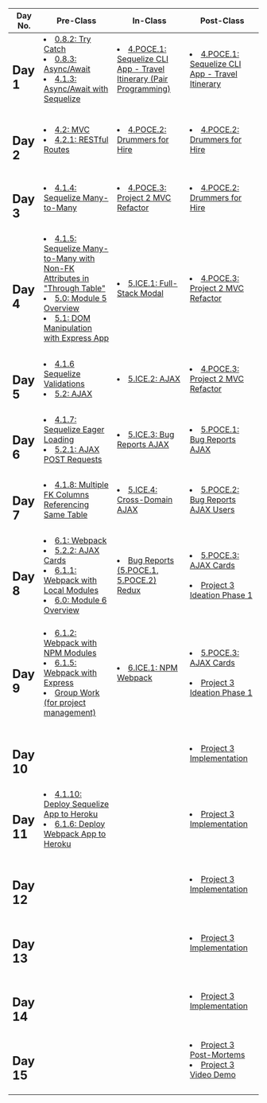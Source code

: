 |Day No.|Pre-Class|In-Class|Post-Class|
| --- | --- | --- | --- |
|<h2>Day 1</h2>|<li>[0.8.2: Try Catch](day1/preclass/0.8.2-try-catch.md)</li><li>[0.8.3: Async/Await](day1/preclass/0.8.3-async-await.md)</li><li>[4.1.3: Async/Await with Sequelize](day1/preclass/4.1.3-async-await-with-sequelize.md)</li><br>|<li>[4.POCE.1: Sequelize CLI App - Travel Itinerary (Pair Programming)](day1/inclass/4.poce.1-sequelize-cli-app-travel-itinerary.md)</li><br>|<li>[4.POCE.1: Sequelize CLI App - Travel Itinerary](day1/postclass/4.poce.1-sequelize-cli-app-travel-itinerary.md)</li><br>|
|<h2>Day 2</h2>|<li>[4.2: MVC](day2/preclass/4.2-mvc.md)</li><li>[4.2.1: RESTful Routes](day2/preclass/4.2.1-restful-routes.md)</li><br>|<li>[4.POCE.2: Drummers for Hire](day2/inclass/4.poce.2-drummers-for-hire.md)</li><br>|<li>[4.POCE.2: Drummers for Hire](day2/postclass/4.poce.2-drummers-for-hire.md)</li><br>|
|<h2>Day 3</h2>|<li>[4.1.4: Sequelize Many-to-Many](day3/preclass/4.1.4-sequelize-many-to-many.md)</li><br>|<li>[4.POCE.3: Project 2 MVC Refactor](day3/inclass/4.poce.3-project-2-mvc-refactor.md)</li><br>|<li>[4.POCE.2: Drummers for Hire](day3/postclass/4.poce.2-drummers-for-hire.md)</li><br>|
|<h2>Day 4</h2>|<li>[4.1.5: Sequelize Many-to-Many with Non-FK Attributes in "Through Table"](day4/preclass/4.1.5-sequelize-many-to-many-with-non-fk-attributes-in-through-table.md)</li><li>[5.0: Module 5 Overview](day4/preclass/5.0-module-5-overview.md)</li><li>[5.1: DOM Manipulation with Express App](day4/preclass/5.1-dom-manipulation-with-express-app.md)</li><br>|<li>[5.ICE.1: Full-Stack Modal](day4/inclass/5.ice.1-full-stack-modal.md)</li><br>|<li>[4.POCE.3: Project 2 MVC Refactor](day4/postclass/4.poce.3-project-2-mvc-refactor.md)</li><br>|
|<h2>Day 5</h2>|<li>[4.1.6 Sequelize Validations](day5/preclass/4.1.6-sequelize-validations.md)</li><li>[5.2: AJAX](day5/preclass/5.2-ajax.md)</li><br>|<li>[5.ICE.2: AJAX](day5/inclass/5.ice.2-ajax.md)</li><br>|<li>[4.POCE.3: Project 2 MVC Refactor](day5/postclass/4.poce.3-project-2-mvc-refactor.md)</li><br>|
|<h2>Day 6</h2>|<li>[4.1.7: Sequelize Eager Loading](day6/preclass/4.1.7-sequelize-eager-loading.md)</li><li>[5.2.1: AJAX POST Requests](day6/preclass/5.2.1-ajax-post-requests.md)</li><br>|<li>[5.ICE.3: Bug Reports AJAX](day6/inclass/5.ice.3-bug-reports-ajax.md)</li><br>|<li>[5.POCE.1: Bug Reports AJAX](day6/postclass/5.poce.1-bug-reports-ajax.md)</li><br>|
|<h2>Day 7</h2>|<li>[4.1.8: Multiple FK Columns Referencing Same Table](day7/preclass/4.1.8-multiple-foreign-key-columns-referencing-same-table.md)</li><br>|<li>[5.ICE.4: Cross-Domain AJAX](day7/inclass/5.ice.4-cross-domain-ajax.md)</li><br>|<li>[5.POCE.2: Bug Reports AJAX Users](day7/postclass/5.poce.2-bug-reports-ajax-users.md)</li><br>|
|<h2>Day 8</h2>|<li>[6.1: Webpack](day8/preclass/6.1-webpack.md)</li><li>[5.2.2: AJAX Cards](day8/preclass/5.2.2-ajax-cards.md)</li><li>[6.1.1: Webpack with Local Modules](day8/preclass/6.1.1-webpack-with-local-modules.md)</li><li>[6.0: Module 6 Overview](day8/preclass/6.0-module-6-overview.md)</li><br>|<li>[Bug Reports (5.POCE.1, 5.POCE.2) Redux ](day8/inclass/course-methodology.md)</li><br>|<li>[5.POCE.3: AJAX Cards](day8/postclass/5.poce.3-ajax-cards.md)</li><br><li>[Project 3 Ideation Phase 1](day8/postclass/project-3-full-stack-game.md)</li><br>|
|<h2>Day 9</h2>|<li>[6.1.2: Webpack with NPM Modules](day9/preclass/6.1.2-webpack-with-npm-modules.md)</li><li>[6.1.5: Webpack with Express](day9/preclass/6.1.5-webpack-with-express.md)</li><li>[Group Work (for project management)](day9/preclass/group-work.md)</li><br>|<li>[6.ICE.1: NPM Webpack](day9/inclass/6.ice.1-npm-webpack.md)</li><br>|<li>[5.POCE.3: AJAX Cards](day9/postclass/5.poce.3-ajax-cards.md)</li><br><li>[Project 3 Ideation Phase 1](day9/postclass/project-3-full-stack-game.md)</li><br>|
|<h2>Day 10</h2>|<br>|<br>|<li>[Project 3 Implementation](day10/postclass/project-3-full-stack-game.md)</li><br>|
|<h2>Day 11</h2>|<li>[4.1.10: Deploy Sequelize App to Heroku](day11/preclass/4.1.10-deploy-sequelize-app-to-heroku.md)</li><li>[6.1.6: Deploy Webpack App to Heroku](day11/preclass/6.1.6-express-mvc-webpack-and-heroku.md)</li><br>|<br>|<li>[Project 3 Implementation](day11/postclass/project-3-full-stack-game.md)</li><br>|
|<h2>Day 12</h2>|<br>|<br>|<li>[Project 3 Implementation](day12/postclass/project-3-full-stack-game.md)</li><br>|
|<h2>Day 13</h2>|<br>|<br>|<li>[Project 3 Implementation](day13/postclass/project-3-full-stack-game.md)</li><br>|
|<h2>Day 14</h2>|<br>|<br>|<li>[Project 3 Implementation](day14/postclass/project-3-full-stack-game.md)</li><br>|
|<h2>Day 15</h2>|<br>|<br>|<li>[Project 3 Post-Mortems](day15/postclass/course-methodology.md)</li><li>[Project 3 Video Demo](day15/postclass/project-3-full-stack-game.md)</li><br>|

